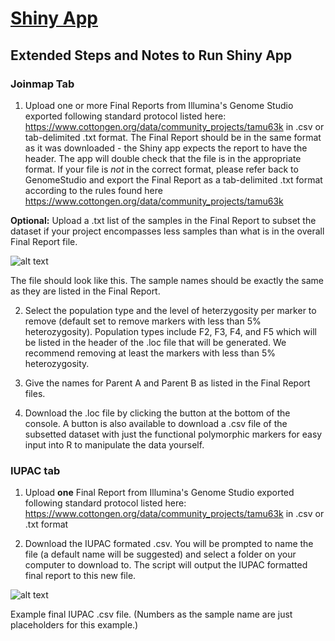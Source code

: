 # [Shiny App](https://gbru-ars.shinyapps.io/Cotton_CLCV_QTLmapping-JoinMapFileCreatorAndIUPACconverter/)

## Extended Steps and Notes to Run Shiny App


### Joinmap Tab


1. Upload one or more Final Reports from Illumina's Genome Studio exported following standard protocol listed here: https://www.cottongen.org/data/community_projects/tamu63k in .csv or tab-delimited .txt format.  The Final Report should be in the same format as it was downloaded - the Shiny app expects the report to have the header.  The app will double check that the file is in the appropriate format.  If your file is *not* in the correct format, please refer back to GenomeStudio and export the Final Report as a tab-delimited .txt format according to the rules found here https://www.cottongen.org/data/community_projects/tamu63k
            
**Optional:** Upload a .txt list of the samples in the Final Report to subset the dataset if your project encompasses less samples than what is in the overall Final Report file.

![alt text](https://github.com/ahulsekemp/Cotton_CottonLeafCurlVirus_QTLmapping/blob/main/FindF2/F2Picture1.png?raw=true)
            
The file should look like this.  The sample names should be exactly the same as they are listed in the Final Report.
            
2. Select the population type and the level of heterzygosity per marker to remove (default set to remove markers with less than 5% heterozygosity).  Population types include F2, F3, F4, and F5 which will be listed in the header of the .loc file that will be generated.  We recommend removing at least the markers with less than 5% heterozygosity.  

3. Give the names for Parent A and Parent B as listed in the Final Report files.

4.  Download the .loc file by clicking the button at the bottom of the console.  A button is also available to download a .csv file of the subsetted dataset with just the functional polymorphic markers for easy input into R to manipulate the data yourself.


### IUPAC tab

1. Upload **one** Final Report from Illumina's Genome Studio exported following standard protocol listed here: https://www.cottongen.org/data/community_projects/tamu63k in .csv or .txt format

2.  Download the IUPAC formated .csv.  You will be prompted to name the file (a default name will be suggested) and select a folder on your computer to download to.  The script will output the IUPAC formatted final report to this new file.

![alt text](https://github.com/ahulsekemp/Cotton_CottonLeafCurlVirus_QTLmapping/blob/main/IUPACFormat/IUPicture4.png?raw=true)
 
 
Example final IUPAC .csv file.  (Numbers as the sample name are just placeholders for this example.)

